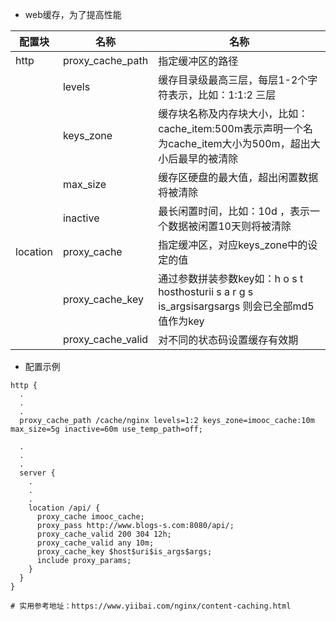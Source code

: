 - web缓存，为了提高性能

| 配置块   | **名称**          | **名称**                                                     |
| -------- | ----------------- | ------------------------------------------------------------ |
| http     | proxy_cache_path  | 指定缓冲区的路径                                             |
|          | levels            | 缓存目录级最高三层，每层1-2个字符表示，比如：1:1:2 三层      |
|          | keys_zone         | 缓存块名称及内存块大小，比如：cache_item:500m表示声明一个名为cache_item大小为500m，超出大小后最早的被清除 |
|          | max_size          | 缓存区硬盘的最大值，超出闲置数据将被清除                     |
|          | inactive          | 最长闲置时间，比如：10d ，表示一个数据被闲置10天则将被清除   |
| location | proxy_cache       | 指定缓冲区，对应keys_zone中的设定的值                        |
|          | proxy_cache_key   | 通过参数拼装参数key如：h o s t hosthosturii s a r g s is_argsisargsargs 则会已全部md5值作为key |
|          | proxy_cache_valid | 对不同的状态码设置缓存有效期                                 |

- 配置示例

```nginx
http {
  .
  .
  .
  proxy_cache_path /cache/nginx levels=1:2 keys_zone=imooc_cache:10m max_size=5g inactive=60m use_temp_path=off;

  .
  .
  .
  server {
    .
    .
    .
    location /api/ {
      proxy_cache imooc_cache;
      proxy_pass http://www.blogs-s.com:8080/api/;
      proxy_cache_valid 200 304 12h;
      proxy_cache_valid any 10m;
      proxy_cache_key $host$uri$is_args$args;
      include proxy_params;
    }
  }
}

# 实用参考地址：https://www.yiibai.com/nginx/content-caching.html
```

